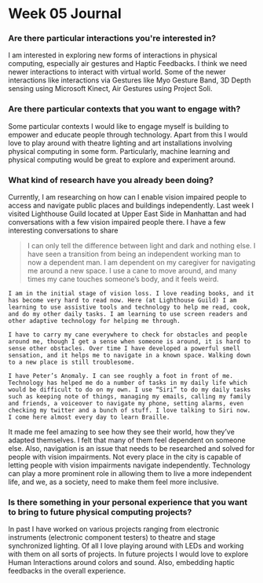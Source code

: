 # Week 05 Journal

### Are there particular interactions you're interested in?

I am interested in exploring new forms of interactions in physical computing, especially air gestures and Haptic Feedbacks. I think we need newer interactions to interact with virtual world. Some of the newer interactions like interactions via Gestures like Myo Gesture Band, 3D Depth sensing using Microsoft Kinect, Air Gestures using Project Soli.

### Are there particular contexts that you want to engage with?

Some particular contexts I would like to engage myself is building to empower and educate people through technology. Apart from this I would love to play around with theatre lighting and art installations involving physical computing in some form. Particularly, machine learning and physical computing would be great to explore and experiment around.

### What kind of research have you already been doing?

Currently, I am researching on how can I enable vision impaired people to access and navigate public places and buildings independently. Last week I visited Lighthouse Guild located at Upper East Side in Manhattan and had conversations with a few vision impaired people there. I have a few interesting conversations to share

>I can only tell the difference between light and dark and nothing else. I have seen a transition from being an independent working man to now a dependent man. I am dependent on my caregiver for navigating me around a new space. I use a cane to move around, and many times my cane touches someone’s body, and it feels weird.

` I am in the initial stage of vision loss. I love reading books, and it has become very hard to read now. Here (at Lighthouse Guild) I am learning to use assistive tools and technology to help me read, cook, and do my other daily tasks. I am learning to use screen readers and other adaptive technology for helping me through. `

`I have to carry my cane everywhere to check for obstacles and people around me, though I get a sense when someone is around, it is hard to sense other obstacles. Over time I have developed a powerful smell sensation, and it helps me to navigate in a known space. Walking down to a new place is still troublesome.`

`I have Peter’s Anomaly. I can see roughly a foot in front of me. Technology has helped me do a number of tasks in my daily life which would be difficult to do on my own. I use “Siri” to do my daily tasks such as keeping note of things, managing my emails, calling my family and friends, a voiceover to navigate my phone, setting alarms, even checking my twitter and a bunch of stuff. I love talking to Siri now. I come here almost every day to learn Braille.`

It made me feel amazing to see how they see their world, how they’ve adapted themselves. I felt that many of them feel dependent on someone else. Also, navigation is an issue that needs to be researched and solved for people with vision impairments. Not every place in the city is capable of letting people with vision impairments navigate independently. Technology can play a more prominent role in allowing them to live a more independent life, and we, as a society, need to make them feel more inclusive.

### Is there something in your personal experience that you want to bring to future physical computing projects?

In past I have worked on various projects ranging from electronic instruments (electronic component testers) to theatre and stage synchronized lighting. Of all I love playing around with LEDs and working with them on all sorts of projects. In future projects I would love to explore Human Interactions around colors and sound. Also, embedding haptic feedbacks in the overall experience.